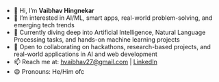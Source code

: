 - 👋 Hi, I’m **Vaibhav Hingnekar**
- 👀 I’m interested in AI/ML, smart apps, real-world problem-solving, and emerging tech trends
- 🌱 Currently diving deep into Artificial Intelligence, Natural Language Processing tasks, and hands-on machine learning projects
- 💞️ Open to collaborating on hackathons, research-based projects, and real-world applications in AI and web development
- 📫 Reach me at: hvaibhav27@gmail.com | [LinkedIn](https://www.linkedin.com/in/vaibhavhingnekar/)
- 😄 Pronouns: He/Him ofc
<!---
vaibhavh27/vaibhavh27 is a ✨ special ✨ repository because its `README.md` (this file) appears on your GitHub profile.
You can click the Preview link to take a look at your changes.
--->
